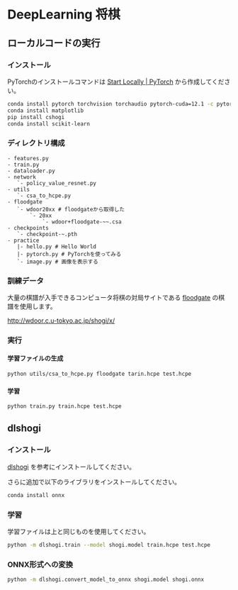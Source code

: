 # DeepLearning 将棋

## ローカルコードの実行

### インストール

PyTorchのインストールコマンドは [Start Locally | PyTorch](https://pytorch.org/get-started/locally/) から作成してください。

```sh
conda install pytorch torchvision torchaudio pytorch-cuda=12.1 -c pytorch -c nvidia
conda install matplotlib
pip install cshogi
conda install scikit-learn
```

### ディレクトリ構成

```
- features.py
- train.py
- dataloader.py
- network
   `- policy_value_resnet.py
- utils
   `- csa_to_hcpe.py
- floodgate
   `- wdoor20xx # floodgateから取得した
       `- 20xx
           `- wdoor+floodgate-~~.csa
- checkpoints
   `- checkpoint-~.pth
- practice
   |- hello.py # Hello World
   |- pytorch.py # PyTorchを使ってみる
   `- image.py # 画像を表示する
```

### 訓練データ

大量の棋譜が入手できるコンピュータ将棋の対局サイトである [floodgate](http://wdoor.c.u-tokyo.ac.jp/shogi/) の棋譜を使用します。

http://wdoor.c.u-tokyo.ac.jp/shogi/x/

### 実行

#### 学習ファイルの生成

```sh
python utils/csa_to_hcpe.py floodgate tarin.hcpe test.hcpe
```

#### 学習

```sh
python train.py train.hcpe test.hcpe
```

## dlshogi

### インストール

[dlshogi](dlshogi.md) を参考にインストールしてください。

さらに追加で以下のライブラリをインストールしてください。

```sh
conda install onnx
```

### 学習

学習ファイルは上と同じものを使用してください。

```sh
python -m dlshogi.train --model shogi.model train.hcpe test.hcpe
```

### ONNX形式への変換

```sh
python -m dlshogi.convert_model_to_onnx shogi.model shogi.onnx
```
